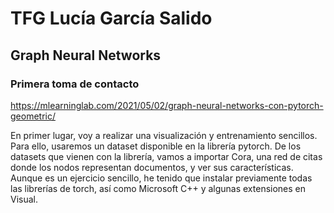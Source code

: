 # TFG Lucía García Salido

## Graph Neural Networks

### Primera toma de contacto
https://mlearninglab.com/2021/05/02/graph-neural-networks-con-pytorch-geometric/

En primer lugar, voy a realizar una visualización y entrenamiento sencillos. Para ello, usaremos un dataset disponible en la librería pytorch. 
De los datasets que vienen con la librería, vamos a importar Cora, una red de citas donde los nodos representan documentos, 
y ver sus características.
Aunque es un ejercicio sencillo, he tenido que instalar previamente todas las librerías de torch, así como Microsoft C++ y algunas extensiones en Visual.


